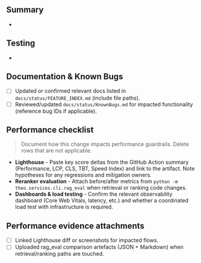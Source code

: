 ## Summary
- 

## Testing
- 

## Documentation & Known Bugs
- [ ] Updated or confirmed relevant docs listed in `docs/status/FEATURE_INDEX.md` (include file paths).
- [ ] Reviewed/updated `docs/status/KnownBugs.md` for impacted functionality (reference bug IDs if applicable).

## Performance checklist
> Document how this change impacts performance guardrails. Delete rows that are not applicable.

- **Lighthouse** - Paste key score deltas from the GitHub Action summary (Performance, LCP, CLS, TBT, Speed Index) and link to the artifact. Note hypotheses for any regressions and mitigation owners.
- **Reranker evaluation** - Attach before/after metrics from `python -m theo.services.cli.rag_eval` when retrieval or ranking code changes.
- **Dashboards & load testing** - Confirm the relevant observability dashboard (Core Web Vitals, latency, etc.) and whether a coordinated load test with infrastructure is required.

## Performance evidence attachments
- [ ] Linked Lighthouse diff or screenshots for impacted flows.
- [ ] Uploaded rag_eval comparison artefacts (JSON + Markdown) when retrieval/ranking paths are touched.
